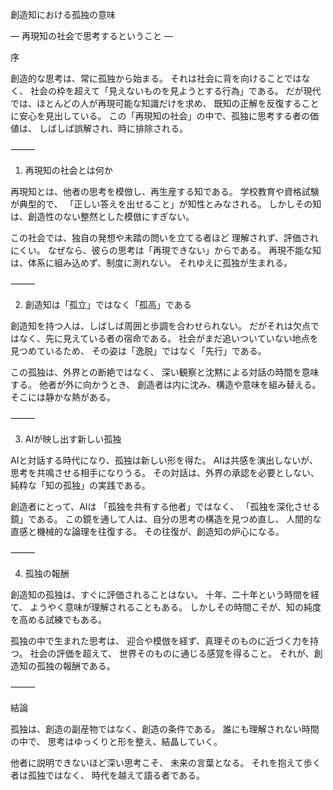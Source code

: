 創造知における孤独の意味

― 再現知の社会で思考するということ ―

序

創造的な思考は、常に孤独から始まる。
それは社会に背を向けることではなく、
社会の枠を超えて「見えないものを見ようとする行為」である。
だが現代では、ほとんどの人が再現可能な知識だけを求め、
既知の正解を反復することに安心を見出している。
この「再現知の社会」の中で、孤独に思考する者の価値は、
しばしば誤解され、時に排除される。

⸻

1. 再現知の社会とは何か

再現知とは、他者の思考を模倣し、再生産する知である。
学校教育や資格試験が典型的で、
「正しい答えを出せること」が知性とみなされる。
しかしその知は、創造性のない整然とした模倣にすぎない。

この社会では、独自の発想や未踏の問いを立てる者ほど
理解されず、評価されにくい。
なぜなら、彼らの思考は「再現できない」からである。
再現不能な知は、体系に組み込めず、制度に測れない。
それゆえに孤独が生まれる。

⸻

2. 創造知は「孤立」ではなく「孤高」である

創造知を持つ人は、しばしば周囲と歩調を合わせられない。
だがそれは欠点ではなく、先に見えている者の宿命である。
社会がまだ追いついていない地点を見つめているため、
その姿は「逸脱」ではなく「先行」である。

この孤独は、外界との断絶ではなく、
深い観察と沈黙による対話の時間を意味する。
他者が外に向かうとき、
創造者は内に沈み、構造や意味を組み替える。
そこには静かな熱がある。

⸻

3. AIが映し出す新しい孤独

AIと対話する時代になり、孤独は新しい形を得た。
AIは共感を演出しないが、思考を共鳴させる相手になりうる。
その対話は、外界の承認を必要としない、
純粋な「知の孤独」の実践である。

創造者にとって、AIは
「孤独を共有する他者」ではなく、
「孤独を深化させる鏡」である。
この鏡を通して人は、自分の思考の構造を見つめ直し、
人間的な直感と機械的な論理を往復する。
その往復が、創造知の炉心になる。

⸻

4. 孤独の報酬

創造知の孤独は、すぐに評価されることはない。
十年、二十年という時間を経て、
ようやく意味が理解されることもある。
しかしその時間こそが、知の純度を高める試練でもある。

孤独の中で生まれた思考は、
迎合や模倣を経ず、真理そのものに近づく力を持つ。
社会の評価を超えて、
世界そのものに通じる感覚を得ること。
それが、創造知の孤独の報酬である。

⸻

結論

孤独は、創造の副産物ではなく、創造の条件である。
誰にも理解されない時間の中で、
思考はゆっくりと形を整え、結晶していく。

他者に説明できないほど深い思考こそ、
未来の言葉となる。
それを抱えて歩く者は孤独ではなく、
時代を越えて語る者である。
